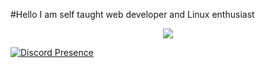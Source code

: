 #Hello I am self taught web developer and Linux enthusiast

<p align="center">
  <img src="https://github-readme-stats.vercel.app/api?username=Maciejka1&theme=dracula)]" />
</p>

[![Discord Presence](https://lanyard.cnrad.dev/api/772177682321375262)](https://discord.com/users/772177682321375262)
